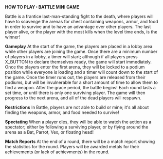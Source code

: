 **HOW TO PLAY : BATTLE MINI GAME**

Battle is a frantice last-man-standing fight to the death, where players will have to scavenge the arenas for chest containing weapons, armor, and food in order to survive and to have an advantage over other players.
The last player alive, or the player with the most kills when the level time ends, is the winner!

**Gameplay**
At the start of the game, the players are placed in a lobby area while other players are joining the game. Once there are a minimum number of players in a lobby, a timer will start; although if all players press X_BUTTON to declare themselves ready, the game will start immediately.
Once the players enter the first arena, they will be locked to a podium position while everyone is loading and a timer will count down to the start of the game. Once the timer runs out, the players are released from their podiums, but will be invulnerable for a short amount of time to allow them to find a weapon.
After the grace period, the battle begins!
Each round lasts a set time, or until there is only one surviving player. The game will then progress to the next arena, and all of the dead players will respawn.

**Restrictions**
In Battle, players are not able to build or mine; it's all about finding the weapons, armor, and food needed to survive!

**Spectating**
When a player dies, they will be able to watch the action as a spectator; either by following a surviving player, or by flying around the arena as a Bat, Parrot, Vex, or floating head!

**Match Reports**
At the end of a round, there will be a match report showing the statistics for the round.
Players will be awarded metals for their achievements (or lack of achievments) in the round.
